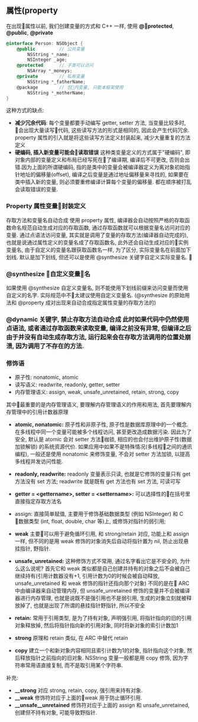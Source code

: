 ## 属性(property

在出现属性以前, 我们创建变量的方式和 C++ 一样, 使用 **@protected**, **@public**, **@private**

```Objective-C
@interface Person: NSObject {
    @public         // 公共变量
        NSString *_name;
        NSInteger _age;
    @protected      // 子类可以访问
        NSArray *_moneys;
    @private        // 私有变量
        NSString *_fatherName;
    @package        // 包内变量, 只能本框架使用
        NSString *_motherName;
}
```
这种方式的缺点:
* **减少冗余代码**: 每个变量都要手动编写 getter, setter 方法, 当变量比较多时, 会出现大量读写代码, 这些读写方法的形式是相同的, 因此会产生代码冗余. property 属性的引入就是将这些读写方法定义封装起来, 减少大量重复的方法定义
* **硬编码, 插入新变量可能会读取错误** 这种类变量定义的方式属于"硬编码", 即对象内部的变量定义和布局已经写死在了编译期, 编译后不可更改, 否则会出错.因为上面的所谓硬编码, 指的是类中的变量会被编译器定义为离对象初始指针地址的偏移量(offset), 编译之后变量是通过地址偏移量来寻找的, 如果要在类中插入新的变量, 则必须要重修编译计算每个变量的偏移量. 都在顺序被打乱会读取错误的变量. 

### Property 属性变量封装定义
存取方法和变量名自动合成
使用 property 属性, 编译器会自动按照严格的存取函数命名规范自动生成对应的存取函数, 通过存取函数就可以根据变量名访问对应的变量. 通过点语法访问变量, 其实就是调用了变量的存取方法(编译器自动完成的), 也就是说通过属性定义的变量名成了存取函数名, 此外还会自动生成对应的实例变量名, 由于自定义的变量名跟获取函数名一样, 为了区分, 实际变量名在前面加下划线. 默认是加下划线, 但还可以是使用 @synthesize 关键字自定义实际变量名. 

### @synthesize 自定义变量名
如果使用 @synthesize 自定义变量名, 则不能使用下划线前缀来访问变量而使用自定义的名字. 实际规范中不太建议使用自定义变量名. (@synthesize 的原始用法和 @property 成对出现来自动合成指定属性变量的存取方法的)

### @dynamic 关键字, 禁止存取方法自动合成 此时如果代码中仍然使用点语法, 或者通过存取函数来读取变量, 编译之前没有异常, 但编译之后由于并没有自动生成存取方法, 运行起来会在存取方法调用的位置处崩溃, 因为调用了不存在的方法.

### 修饰语
* 原子性: nonatomic, atomic
* 读写语义: readwrite, readonly, getter, setter
* 内存管理语义:  assign, weak, unsafe_unretained, retain, strong, copy

其中最重要的是内存管理语义, 要理解内存管理语义的作用和用法, 首先要理解内存管理中的引用计数器原理

* **atomic, nonatomic:** 原子性和非原子性, 原子性是数据库原理中的一个概念. 在多线程中同一个变量可能被多个线程访问, 甚至更改造成数据污染. 因此为了安全, 默认是 atomic 会对 setter 方法枷锁, 相应的也会付出维护原子性(数据加锁解锁) 的系统资源代价. 如果应用中如果不是特殊情况(多线程之间的通讯编程), 一般还是使用 nonatomic 来修饰变量, 不会对 setter 方法加锁, 以提高多线程并发访问性能.

* **readonly, readwrite:** readonly 变量表示只读, 也就是它修饰的变量只有 get 方法没有 set 方法; readwrite 就是既有 get 方法也有 set 方法, 可读可写
* **getter = \<gettername>, setter = \<settername>:** 可以选择性的在括号里直接指定存取方法名
* assign: 直接简单赋值, 主要用于修饰基础数据类型 (例如 NSInteger) 和 C 数据类型 (int, float, double, char 等)上, 或修饰对指针的弱引用;
* **weak** 主要可以用于避免循环引用, 和 strong/retain 对应, 功能上和 assign 一样, 但不同的是用 weak 修饰的对象消失后自动将指针置为 nil, 防止出现悬挂指针, 野指针.
* **unsafe_unretained:** 这种修饰方式不常用, 通过名字看出它是不安全的, 为什么这么说呢? 首先它和 weak 类似都是自己创建并持有的对象之后不会被自己继续持有(引用计数器没有+1, 引用计数为0的时候会被自动释放, unsafe_unretained 和 weak 修饰的指针还指向那个对象) 不同的是在 ARC 中由编译器来自动管理内存, 但 unsafe_unretained 修饰的变量并不会被编译器进行内存管理, 也就是说既不是强引用也不是弱引用, 生成的对象立刻就被释放掉了, 也就是出现了所谓的悬挂指针野指针, 所以不安全
* **retain:** 常用于引用类型, 是为了持有对象, 声明强引用, 将指针指向的旧的引用对象释放掉, 然后将指针指向新的引用对象, 同时将新对象的索引计数加1
* **strong** 原理和 retain 类似, 在 ARC 中替代 retain
* **copy** 建立一个和新对象内容相同且索引计数为1的对象, 指针指向这个对象, 然后释放指针之前指向的旧对象. NSString 变量一般都是用 copy 修饰, 因为字符串常用语直接复制, 而不是取引用某个字符串.

补充:
* **__strong** 对应 strong, retain, copy, 强引用来持有对象.
* **__weak** 修饰符对应于上面的weak 用于防止循环引用.
* **__unsafe__unretained** 修饰符对应于上面的 assign 和 unsafe_unretained, 创建但不持有对象, 可能导致野指针.


